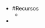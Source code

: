 - #Recursos
	- <object data="https://www.ucuenca.edu.ec/images/ciencias-economicas/DocFacultad/FormatosTitulacion/Instructivo-General-Para-Modalidad-de-Titulacin--Abril-2017.pdf" width="100%" height="800px"></object>
-